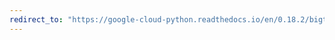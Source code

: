 ```yaml
---
redirect_to: "https://google-cloud-python.readthedocs.io/en/0.18.2/bigtable-row-filters.html"
---
```

